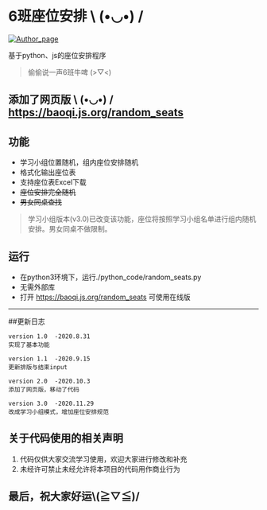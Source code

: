 # 6班座位安排 \﻿ (•◡•) /

[![Author_page](https://img.shields.io/badge/Author%20page-on%20bilibili-green)](https://space.bilibili.com/290472819)

基于python、js的座位安排程序
> 偷偷说一声6班牛啤 (>▽<)
##  添加了网页版 \﻿ (•◡•) /   https://baoqi.js.org/random_seats


## 功能
  - 学习小组位置随机，组内座位安排随机
  - 格式化输出座位表
  - 支持座位表Excel下载
  - ~~座位安排完全随机~~
  - ~~男女同桌查找~~
  > 学习小组版本(v3.0)已改变该功能，座位将按照学习小组名单进行组内随机安排。男女同桌不做限制。
  
## 运行
  - 在python3环境下，运行./python_code/random_seats.py
  - 无需外部库
  - 打开 https://baoqi.js.org/random_seats 可使用在线版


---

##更新日志

    version 1.0  -2020.8.31
    实现了基本功能
    
    version 1.1  -2020.9.15
    更新排版与结束input
    
    version 2.0  -2020.10.3
    添加了网页版，移动了代码
    
    version 3.0  -2020.11.29
    改成学习小组模式，增加座位安排规范


## 关于代码使用的相关声明
  1. 代码仅供大家交流学习使用，欢迎大家进行修改和补充<br>
  2. 未经许可禁止未经允许将本项目的代码用作商业行为<br>
  
  
最后，祝大家好运\\(≧▽≦)/
---
